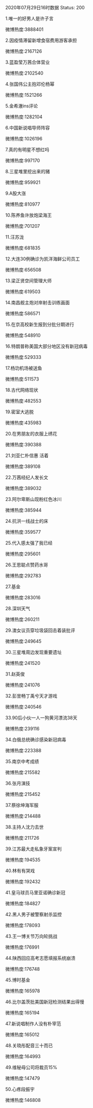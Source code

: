 2020年07月29日16时数据
Status: 200

1.唯一的好男人是许子言

微博热度:3888401

2.因疫情滞留新增食宿费用游客承担

微博热度:2167126

3.蓝盈莹万茜合体营业

微博热度:2102540

4.张国伟公主抱邓伦杨幂

微博热度:1521266

5.金希澈ins评论

微博热度:1282104

6.中国新说唱导师阵容

微博热度:1026196

7.真的有明星不想红吗

微博热度:997170

8.三星堆里挖出来的猪

微博热度:959921

9.A股大涨

微博热度:810977

10.陈养鱼许放炮梁海王

微博热度:701207

11.汪苏泷

微博热度:681835

12.大连30例确诊为凯洋海鲜公司员工

微博热度:656508

13.梁正贤空间管理大师

微博热度:619503

14.南昌舰主炮对岸射击训练画面

微博热度:586571

15.在京高校新生报到分批分期进行

微博热度:548910

16.特朗普称美国大部分地区没有新冠病毒

微博热度:529333

17.杨玏机场被送鱼

微博热度:511573

18.古代网络现状

微博热度:482553

19.密室大逃脱

微博热度:435983

20.在男朋友的衣服上绣花

微博热度:390388

21.刘亚仁朴信惠 活着

微博热度:389108

22.万茜经纪人发长文

微博热度:389032

23.阿尔卑斯山现粉红色冰川

微博热度:385944

24.抗洪一线战士的床

微博热度:359577

25.代入感太强了我已经

微博热度:295601

26.王思聪点赞药水哥

微博热度:292783

27.基金

微博热度:283016

28.深圳天气

微博热度:260211

29.澳女议员穿垃圾袋回击着装批评

微博热度:249645

30.三星堆周边发现重要遗址

微博热度:241520

31.赵英俊

微博热度:241076

32.彭昱畅丁禹兮天才游戏

微博热度:240546

33.90后小伙一人一狗黄河漂流38天

微博热度:239116

34.白俄总统确诊感染新冠病毒

微博热度:223388

35.南京中考成绩

微博热度:215582

36.张月演技

微博热度:215452

37.蔡徐坤海军服

微博热度:214488

38.主持人沈力去世

微博热度:211726

39.江苏最大走私象牙案宣判

微博热度:194535

40.林有有哭戏

微博热度:192432

41.皇马球员马里亚诺确诊新冠

微博热度:184827

42.黑人男子被警察射杀监控

微博热度:178093

43.王一博关节万向轮挑战

微博热度:176991

44.陕西回应高考志愿填报系统崩溃

微博热度:176748

45.博时基金

微博热度:165978

46.比尔盖茨批美国新冠检测结果出得慢

微博热度:165194

47.新说唱制作人没有朴宰范

微博热度:165012

48.关晓彤配音三十而已

微博热度:164993

49.维秘母公司将裁员15%

微博热度:147479

50.心疼段振宇

微博热度:146808

